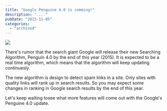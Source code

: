 ```yaml
---
title: "Google Penguine 4.0 is comming!"
description: "...."
pubDate: "2015-11-05"
categories: 
  - "archived"
---
```


[![](/images/googlepenguinsign.jpg)](http://4.bp.blogspot.com/--QQbTYDieqs/VjsOK2JpgWI/AAAAAAAACUI/JCS2Oi3Pcoc/s1600/googlepenguinsign.jpg)

  

  
There's rumor that the search giant Google will release their new Searching Algorithm, Penguin 4.0 by the end of this year (2015). It is expected to be a real time algorithm, which means that the algorithm will keep updating continuesly.  
  
The new algorithm is design to detect spam links in a site. Only sites with quality links will rank up in search results. So you may expect some changes in ranking in Google search results by the end of this year.  
  
Let's keep waiting tosee what more features will come out with the Google's Penguine 4.0 update.
